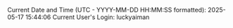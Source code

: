 Current Date and Time (UTC - YYYY-MM-DD HH:MM:SS formatted): 2025-05-17 15:44:06
Current User's Login: luckyaiman
